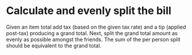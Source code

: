 # Calculate and evenly split the bill

Given an item total add tax (based on the given tax rate) and a tip (applied post-tax) producing a grand total. Next, split the grand total amount as evenly as possible amongst the friends. The sum of the per person split should be equivalent to the grand total.